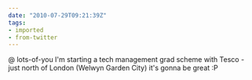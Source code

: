 ```yaml
---
date: "2010-07-29T09:21:39Z"
tags:
- imported
- from-twitter
---
```

@ lots-of-you I'm starting a tech management grad scheme with Tesco - just north of London \(Welwyn Garden City\) it's gonna be great :P
